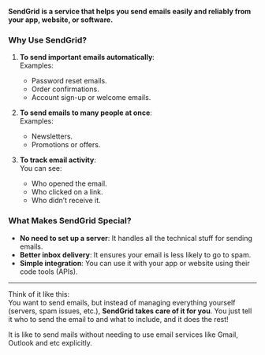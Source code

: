 **SendGrid is a service that helps you send emails easily and reliably from your app, website, or software.**

### **Why Use SendGrid?**

1. **To send important emails automatically**:  
    Examples:
    
    - Password reset emails.
    - Order confirmations.
    - Account sign-up or welcome emails.
2. **To send emails to many people at once**:  
    Examples:
    
    - Newsletters.
    - Promotions or offers.
3. **To track email activity**:  
    You can see:
    
    - Who opened the email.
    - Who clicked on a link.
    - Who didn’t receive it.

### **What Makes SendGrid Special?**

- **No need to set up a server**: It handles all the technical stuff for sending emails.
- **Better inbox delivery**: It ensures your email is less likely to go to spam.
- **Simple integration**: You can use it with your app or website using their code tools (APIs).

---

Think of it like this:  
You want to send emails, but instead of managing everything yourself (servers, spam issues, etc.), **SendGrid takes care of it for you**. You just tell it who to send the email to and what to include, and it does the rest!

It is like to send mails without needing to use email services like Gmail, Outlook and etc explicitly.